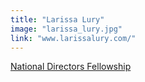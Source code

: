 ```yaml
---
title: "Larissa Lury"
image: "larissa_lury.jpg"
link: "www.larissalury.com/"
---
```


[National Directors Fellowship](/programs/national-directors-fellowship)
